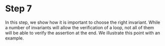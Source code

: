 # Step 7

In this step, we show how it is important to choose the right invariant.
While a number of invariants will allow the verification of a loop, not all
of them will be able to verify the assertion at the end. We illustrate this
point with an example.
